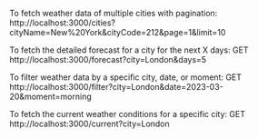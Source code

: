 To fetch weather data of multiple cities with pagination:
http://localhost:3000/cities?cityName=New%20York&cityCode=212&page=1&limit=10

To fetch the detailed forecast for a city for the next X days:
GET http://localhost:3000/forecast?city=London&days=5

To filter weather data by a specific city, date, or moment:
GET http://localhost:3000/filter?city=London&date=2023-03-20&moment=morning

To fetch the current weather conditions for a specific city:
GET http://localhost:3000/current?city=London